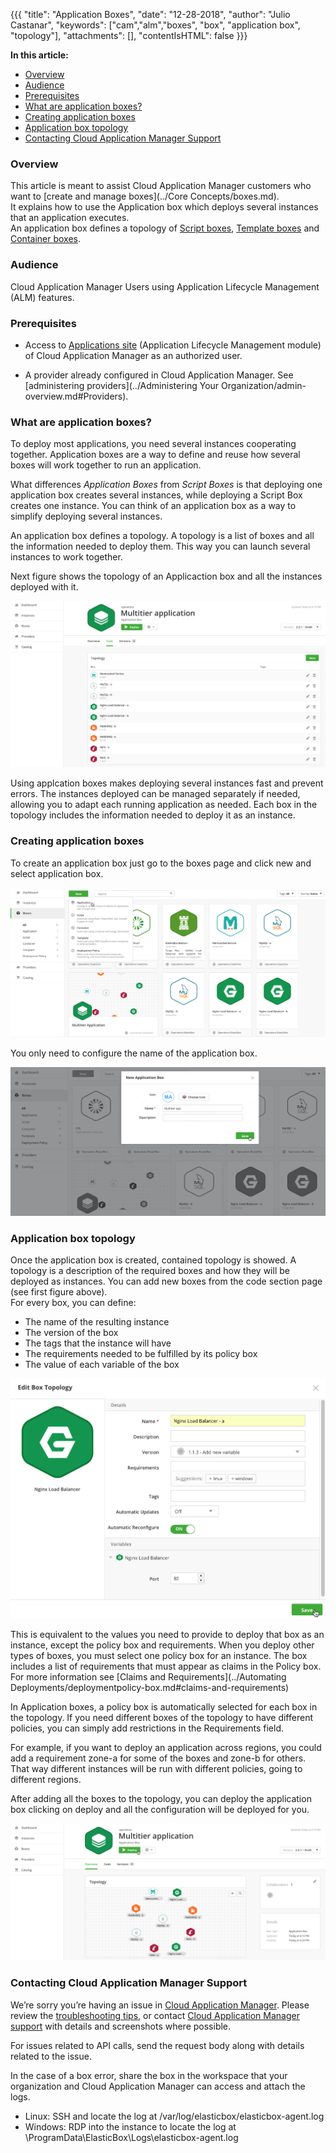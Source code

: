 {{{ 
"title": "Application Boxes",
"date": "12-28-2018",
"author": "Julio Castanar",
"keywords": ["cam","alm","boxes", "box", "application box", "topology"],
"attachments": [],
"contentIsHTML": false
}}}

**In this article:**

* [Overview](#overview)
* [Audience](#audience)
* [Prerequisites](#prerequisites)
* [What are application boxes?](#what-are-application-boxes)
* [Creating application boxes](#creating-application-boxes)
* [Application box topology](#application-box-topology)
* [Contacting Cloud Application Manager Support](#contacting-cloud-application-manager-support)

### Overview

This article is meant to assist Cloud Application Manager customers who want to [create and manage boxes](../Core Concepts/boxes.md).<br/>
It explains how to use the Application box which deploys several instances that an application executes.<br/>
An application box defines a topology of [Script boxes](script-box.md), [Template boxes](template-box.md) and [Container boxes](docker-container-service.md).


### Audience

Cloud Application Manager Users using Application Lifecycle Management (ALM) features.

### Prerequisites

* Access to [Applications site](https://cam.ctl.io/#/boxes) (Application Lifecycle Management module) of Cloud Application Manager as an authorized user.

* A provider already configured in Cloud Application Manager. See [administering providers](../Administering Your Organization/admin-overview.md#Providers).

### What are application boxes?

To deploy most applications, you need several instances cooperating together. Application boxes are a way to define and reuse how several boxes will work together to run an application.

What differences *Application Boxes* from *Script Boxes* is that deploying one application box creates several instances, while deploying a Script Box creates one instance. You can think of an application box as a way to simplify deploying several instances.

An application box defines a topology. A topology is a list of boxes and all the information needed to deploy them. This way you can launch several instances to work together.

Next figure shows the topology of an Applicaction box and all the instances deployed with it.

![Box Topology and instances deployed](../../images/cloud-application-manager/application-boxes-1.png)

Using applcation boxes makes deploying several instances fast and prevent errors. The instances deployed can be managed separately if needed, allowing you to adapt each running application as needed. Each box in the topology includes the information needed to deploy it as an instance.

### Creating application boxes

To create an application box just go to the boxes page and click new and select application box.

![Create an Application Box](../../images/cloud-application-manager/application-boxes-2.png)

You only need to configure the name of the application box.

![New Application Box data](../../images/cloud-application-manager/application-boxes-3.png)


### Application box topology
Once the application box is created, contained topology is showed.
A topology is a description of the required boxes and how they will be deployed as instances. 
You can add new boxes from the code section page (see first figure above).<br/>
For every box, you can define:

* The name of the resulting instance
* The version of the box
* The tags that the instance will have
* The requirements needed to be fulfilled by its policy box
* The value of each variable of the box

![Application Box definition](../../images/cloud-application-manager/application-boxes-4.png)

This is equivalent to the values you need to provide to deploy that box as an instance, except the policy box and requirements. When you deploy other types of boxes, you must select one policy box for an instance. The box includes a list of requirements that must appear as claims in the Policy box. For more information see [Claims and Requirements](../Automating Deployments/deploymentpolicy-box.md#claims-and-requirements)

In Application boxes, a policy box is automatically selected for each box in the topology. If you need different boxes of the topology to have different policies, you can simply add restrictions in the Requirements field.

For example, if you want to deploy an application across regions, you could add a requirement zone-a for some of the boxes and zone-b for others. That way different instances will be run with different policies, going to different regions.

After adding all the boxes to the topology, you can deploy the application box clicking on deploy and all the configuration will be deployed for you.

![Application Box Topology](../../images/cloud-application-manager/application-boxes-5.png)

### Contacting Cloud Application Manager Support

We’re sorry you’re having an issue in [Cloud Application Manager](https://www.ctl.io/cloud-application-manager/). Please review the [troubleshooting tips](../Troubleshooting/troubleshooting-tips.md), or contact [Cloud Application Manager support](mailto:incident@CenturyLink.com) with details and screenshots where possible.

For issues related to API calls, send the request body along with details related to the issue.

In the case of a box error, share the box in the workspace that your organization and Cloud Application Manager can access and attach the logs.
* Linux: SSH and locate the log at /var/log/elasticbox/elasticbox-agent.log
* Windows: RDP into the instance to locate the log at \ProgramData\ElasticBox\Logs\elasticbox-agent.log
